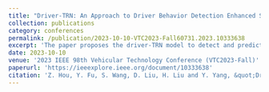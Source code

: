 ```yaml
---
title: "Driver-TRN: An Approach to Driver Behavior Detection Enhanced SOTIF in Automated Vehicles"
collection: publications
category: conferences
permalink: /publication/2023-10-10-VTC2023-Fall60731.2023.10333638
excerpt: 'The paper proposes the driver-TRN model to detect and predict driver behaviors based on real-time vehicular data, such as in-car video, road camera, and sensor data, which addresses intended risks resulting from the interaction between drivers and automated systems that may be overlooked.'
date: 2023-10-10
venue: '2023 IEEE 98th Vehicular Technology Conference (VTC2023-Fall)'
paperurl: 'https://ieeexplore.ieee.org/document/10333638'
citation: 'Z. Hou, Y. Fu, S. Wang, D. Liu, H. Liu and Y. Yang, &quot;Driver-TRN: An Approach to Driver Behavior Detection Enhanced SOTIF in Automated Vehicles,&quot; 2023 IEEE 98th Vehicular Technology Conference (VTC2023-Fall), Hong Kong, Hong Kong, 2023, pp. 1-5, doi: 10.1109/VTC2023-Fall60731.2023.10333638.'
---
```

